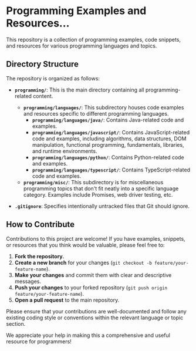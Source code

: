 # Programming Examples and Resources...

This repository is a collection of programming examples, code snippets, and resources for various programming languages and topics.

## Directory Structure

The repository is organized as follows:

- **`programming/`**: This is the main directory containing all programming-related content.
    - **`programming/languages/`**: This subdirectory houses code examples and resources specific to different programming languages.
        - **`programming/languages/java/`**: Contains Java-related code and examples.
        - **`programming/languages/javascript/`**: Contains JavaScript-related code and examples, including algorithms, data structures, DOM manipulation, functional programming, fundamentals, libraries, and runtime environments.
        - **`programming/languages/python/`**: Contains Python-related code and examples.
        - **`programming/languages/typescript/`**: Contains TypeScript-related code and examples.
    - **`programming/misc/`**: This subdirectory is for miscellaneous programming topics that don't fit neatly into a specific language category. Examples include Promises, web driver testing, etc.

- **`.gitignore`**: Specifies intentionally untracked files that Git should ignore.

## How to Contribute

Contributions to this project are welcome! If you have examples, snippets, or resources that you think would be valuable, please feel free to:

1.  **Fork the repository.**
2.  **Create a new branch** for your changes (`git checkout -b feature/your-feature-name`).
3.  **Make your changes** and commit them with clear and descriptive messages.
4.  **Push your changes** to your forked repository (`git push origin feature/your-feature-name`).
5.  **Open a pull request** to the main repository.

Please ensure that your contributions are well-documented and follow any existing coding style or conventions within the relevant language or topic section.

We appreciate your help in making this a comprehensive and useful resource for programmers!

